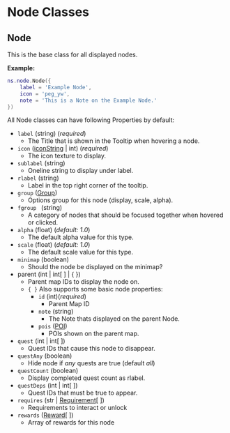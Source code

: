 # Node Classes

## Node

This is the base class for all displayed nodes.

**Example:**
``` lua
ns.node.Node({
    label = 'Example Node',
    icon = 'peg_yw',
    note = 'This is a Note on the Example Node.'
})
```

All Node classes can have following Properties by default:

* `label` (string) (*required*)
  * The Title that is shown in the Tooltip when hovering a node.
* `icon` ([iconString](/icons.hmtl) | int) (*required*)
  * The icon texture to display.
* `sublabel` (string)
  * Oneline string to display under label.
* `rlabel` (string)
  * Label in the top right corner of the tooltip.
* `group` ([Group](/Groups.hmtl))
  * Options group for this node (display, scale, alpha).
* `fgroup ` (string)
  * A category of nodes that should be focused together when hovered or clicked.
* `alpha` (float) (*default: 1.0*)
  * The default alpha value for this type.
* `scale` (float) (*default: 1.0*)
  * The default scale value for this type.
* `minimap` (boolean)
  * Should the node be displayed on the minimap?
* parent (int | int[ ] | { })
  * Parent map IDs to display the node on.
  * `{ }` Also supports some basic node properties:
    * `id` (int)(*required*)
      * Parent Map ID
    * `note` (string)
      * The Note thats displayed on the parent Node.
    * `pois` ([POI](/pois.html))
      * POIs shown on the parent map.
* `quest` (int | int[ ])
  * Quest IDs that cause this node to disappear.
* `questAny` (boolean)
  * Hide node if *any* quests are true (default *all*)
* `questCount` (boolean)
  * Display completed quest count as rlabel.
* `questDeps` (int | int[ ])
  * Quest IDs that must be true to appear.
* `requires` (str | [Requirement](/requirements.hmtl)[ ])
  * Requirements to interact or unlock
* `rewards` ([Reward](/rewards.hmtl)[ ])
  * Array of rewards for this node